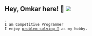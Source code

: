 
## Hey, Omkar here! :wave: [![ ](https://cfrating.ihcr.top/?user=Omkar&style=flat-square)](https://codeforces.com/profile/omkar)

<html>
<pre>
<code class="language-bash"></a>.
I am Competitive Programmer
I enjoy <a href="https://codeforces.com/profile/Omkar">problem solving 🧩</a> as my hobby.
<!-- Contact me 📧 : <a href="mailto:omkarvd7066@gmail.com">omkarvd7066[at]gmail[dot]com</a>. </code> -->
</pre>
</html>
